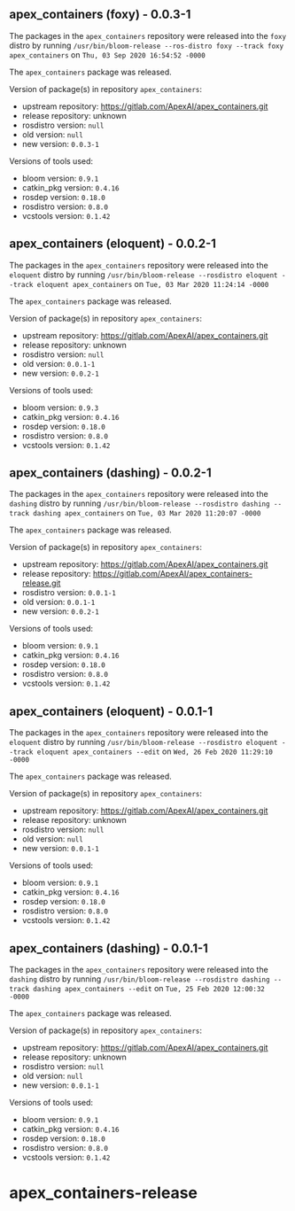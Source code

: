 ## apex_containers (foxy) - 0.0.3-1

The packages in the `apex_containers` repository were released into the `foxy` distro by running `/usr/bin/bloom-release --ros-distro foxy --track foxy apex_containers` on `Thu, 03 Sep 2020 16:54:52 -0000`

The `apex_containers` package was released.

Version of package(s) in repository `apex_containers`:

- upstream repository: https://gitlab.com/ApexAI/apex_containers.git
- release repository: unknown
- rosdistro version: `null`
- old version: `null`
- new version: `0.0.3-1`

Versions of tools used:

- bloom version: `0.9.1`
- catkin_pkg version: `0.4.16`
- rosdep version: `0.18.0`
- rosdistro version: `0.8.0`
- vcstools version: `0.1.42`


## apex_containers (eloquent) - 0.0.2-1

The packages in the `apex_containers` repository were released into the `eloquent` distro by running `/usr/bin/bloom-release --rosdistro eloquent --track eloquent apex_containers` on `Tue, 03 Mar 2020 11:24:14 -0000`

The `apex_containers` package was released.

Version of package(s) in repository `apex_containers`:

- upstream repository: https://gitlab.com/ApexAI/apex_containers.git
- release repository: unknown
- rosdistro version: `null`
- old version: `0.0.1-1`
- new version: `0.0.2-1`

Versions of tools used:

- bloom version: `0.9.3`
- catkin_pkg version: `0.4.16`
- rosdep version: `0.18.0`
- rosdistro version: `0.8.0`
- vcstools version: `0.1.42`


## apex_containers (dashing) - 0.0.2-1

The packages in the `apex_containers` repository were released into the `dashing` distro by running `/usr/bin/bloom-release --rosdistro dashing --track dashing apex_containers` on `Tue, 03 Mar 2020 11:20:07 -0000`

The `apex_containers` package was released.

Version of package(s) in repository `apex_containers`:

- upstream repository: https://gitlab.com/ApexAI/apex_containers.git
- release repository: https://gitlab.com/ApexAI/apex_containers-release.git
- rosdistro version: `0.0.1-1`
- old version: `0.0.1-1`
- new version: `0.0.2-1`

Versions of tools used:

- bloom version: `0.9.1`
- catkin_pkg version: `0.4.16`
- rosdep version: `0.18.0`
- rosdistro version: `0.8.0`
- vcstools version: `0.1.42`


## apex_containers (eloquent) - 0.0.1-1

The packages in the `apex_containers` repository were released into the `eloquent` distro by running `/usr/bin/bloom-release --rosdistro eloquent --track eloquent apex_containers --edit` on `Wed, 26 Feb 2020 11:29:10 -0000`

The `apex_containers` package was released.

Version of package(s) in repository `apex_containers`:

- upstream repository: https://gitlab.com/ApexAI/apex_containers.git
- release repository: unknown
- rosdistro version: `null`
- old version: `null`
- new version: `0.0.1-1`

Versions of tools used:

- bloom version: `0.9.1`
- catkin_pkg version: `0.4.16`
- rosdep version: `0.18.0`
- rosdistro version: `0.8.0`
- vcstools version: `0.1.42`


## apex_containers (dashing) - 0.0.1-1

The packages in the `apex_containers` repository were released into the `dashing` distro by running `/usr/bin/bloom-release --rosdistro dashing --track dashing apex_containers --edit` on `Tue, 25 Feb 2020 12:00:32 -0000`

The `apex_containers` package was released.

Version of package(s) in repository `apex_containers`:

- upstream repository: https://gitlab.com/ApexAI/apex_containers.git
- release repository: unknown
- rosdistro version: `null`
- old version: `null`
- new version: `0.0.1-1`

Versions of tools used:

- bloom version: `0.9.1`
- catkin_pkg version: `0.4.16`
- rosdep version: `0.18.0`
- rosdistro version: `0.8.0`
- vcstools version: `0.1.42`


# apex_containers-release

